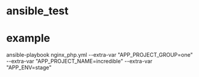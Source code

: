 # ansible_test
# example
ansible-playbook nginx_php.yml --extra-var "APP_PROJECT_GROUP=one" --extra-var "APP_PROJECT_NAME=incredible" --extra-var "APP_ENV=stage"
